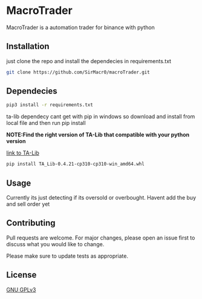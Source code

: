# MacroTrader

MacroTrader is a automation trader for binance with python

## Installation

just clone the repo and install the dependecies in requirements.txt

```bash
git clone https://github.com/SirMacr0/macroTrader.git
```

## Dependecies

```bash
pip3 install -r requirements.txt
```

ta-lib dependecy cant get with pip in windows so download and install from local file and then run pip install


**NOTE:Find the right version of TA-Lib that compatible with your python version**

[link to TA-Lib](https://www.lfd.uci.edu/~gohlke/pythonlibs/#ta-lib)

```bash
pip install TA_Lib-0.4.21-cp310-cp310-win_amd64.whl
```

## Usage
Currently its just detecting if its oversold or overbought. Havent add the buy and sell order yet

## Contributing
Pull requests are welcome. For major changes, please open an issue first to discuss what you would like to change.

Please make sure to update tests as appropriate.

## License
[GNU GPLv3](https://choosealicense.com/licenses/gpl-3.0/)